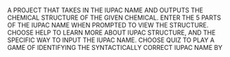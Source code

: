 A PROJECT THAT TAKES IN THE IUPAC NAME AND OUTPUTS THE CHEMICAL STRUCTURE OF THE GIVEN CHEMICAL. ENTER THE 5 PARTS OF THE IUPAC NAME WHEN PROMPTED TO VIEW THE STRUCTURE. CHOOSE HELP TO LEARN MORE ABOUT IUPAC STRUCTURE, AND THE SPECIFIC WAY TO INPUT THE IUPAC NAME. CHOOSE QUIZ TO PLAY A GAME OF IDENTIFYING THE SYNTACTICALLY CORRECT IUPAC NAME BY 
